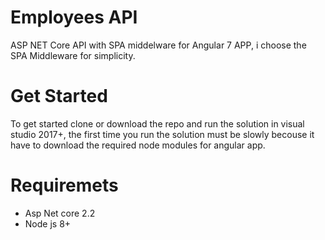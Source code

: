 # Employees API

ASP NET Core API with SPA middelware for Angular 7 APP, i choose the SPA Middleware for simplicity.


# Get Started

To get started clone or download the repo and run the solution in visual studio 2017+, the first time you run the solution must be slowly becouse it have to download the required node modules for angular app.

# Requiremets

- Asp Net core 2.2
- Node js 8+
